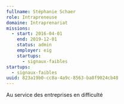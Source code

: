 ```yaml
---
fullname: Stéphanie Schaer
role: Intrapreneuse
domaine: Intraprenariat
missions:
  - start: 2016-04-01
    end: 2019-12-01
    status: admin
    employer: eig
    startups:
      - signaux-faibles
startups:
  - signaux-faibles
uuid: 823a19b0-cc8a-4a9c-8563-ba8f9024cb48
---
```

Au service des entreprises en difficulté